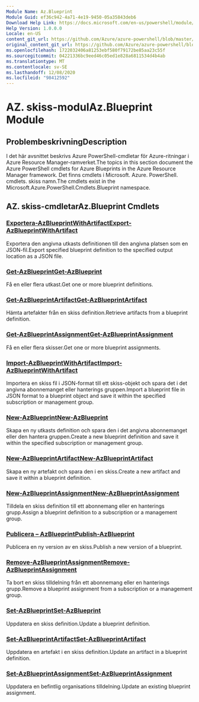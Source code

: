 ```yaml
---
Module Name: Az.Blueprint
Module Guid: ef36c942-4a71-4e19-9450-05a35843deb6
Download Help Link: https://docs.microsoft.com/en-us/powershell/module/az.blueprint
Help Version: 1.0.0.0
Locale: en-US
content_git_url: https://github.com/Azure/azure-powershell/blob/master/src/Blueprint/Blueprint/help/Az.Blueprint.md
original_content_git_url: https://github.com/Azure/azure-powershell/blob/master/src/Blueprint/Blueprint/help/Az.Blueprint.md
ms.openlocfilehash: 1722032406a81253ebf580f79172be85aa23c55f
ms.sourcegitcommit: 04221336bc9eed46c05ed1e828a6811534d4b4ab
ms.translationtype: MT
ms.contentlocale: sv-SE
ms.lasthandoff: 12/08/2020
ms.locfileid: "98412592"
---
```

# <span data-ttu-id="8502b-101">AZ. skiss-modul</span><span class="sxs-lookup"><span data-stu-id="8502b-101">Az.Blueprint Module</span></span>
## <span data-ttu-id="8502b-102">Problembeskrivning</span><span class="sxs-lookup"><span data-stu-id="8502b-102">Description</span></span>
<span data-ttu-id="8502b-103">I det här avsnittet beskrivs Azure PowerShell-cmdletar för Azure-ritningar i Azure Resource Manager-ramverket.</span><span class="sxs-lookup"><span data-stu-id="8502b-103">The topics in this section document the Azure PowerShell cmdlets for Azure Blueprints in the Azure Resource Manager framework.</span></span> <span data-ttu-id="8502b-104">Det finns cmdlets i Microsoft. Azure. PowerShell. cmdlets. skiss namn.</span><span class="sxs-lookup"><span data-stu-id="8502b-104">The cmdlets exist in the Microsoft.Azure.PowerShell.Cmdlets.Blueprint namespace.</span></span>

## <span data-ttu-id="8502b-105">AZ. skiss-cmdletar</span><span class="sxs-lookup"><span data-stu-id="8502b-105">Az.Blueprint Cmdlets</span></span>
### [<span data-ttu-id="8502b-106">Exportera-AzBlueprintWithArtifact</span><span class="sxs-lookup"><span data-stu-id="8502b-106">Export-AzBlueprintWithArtifact</span></span>](Export-AzBlueprintWithArtifact.md)
<span data-ttu-id="8502b-107">Exportera den angivna utkasts definitionen till den angivna platsen som en JSON-fil.</span><span class="sxs-lookup"><span data-stu-id="8502b-107">Export specified blueprint definition to the specified output location as a JSON file.</span></span> 

### [<span data-ttu-id="8502b-108">Get-AzBlueprint</span><span class="sxs-lookup"><span data-stu-id="8502b-108">Get-AzBlueprint</span></span>](Get-AzBlueprint.md)
<span data-ttu-id="8502b-109">Få en eller flera utkast.</span><span class="sxs-lookup"><span data-stu-id="8502b-109">Get one or more blueprint definitions.</span></span>

### [<span data-ttu-id="8502b-110">Get-AzBlueprintArtifact</span><span class="sxs-lookup"><span data-stu-id="8502b-110">Get-AzBlueprintArtifact</span></span>](Get-AzBlueprintArtifact.md)
<span data-ttu-id="8502b-111">Hämta artefakter från en skiss definition.</span><span class="sxs-lookup"><span data-stu-id="8502b-111">Retrieve artifacts from a blueprint definition.</span></span>

### [<span data-ttu-id="8502b-112">Get-AzBlueprintAssignment</span><span class="sxs-lookup"><span data-stu-id="8502b-112">Get-AzBlueprintAssignment</span></span>](Get-AzBlueprintAssignment.md)
<span data-ttu-id="8502b-113">Få en eller flera skisser.</span><span class="sxs-lookup"><span data-stu-id="8502b-113">Get one or more blueprint assignments.</span></span>

### [<span data-ttu-id="8502b-114">Import-AzBlueprintWithArtifact</span><span class="sxs-lookup"><span data-stu-id="8502b-114">Import-AzBlueprintWithArtifact</span></span>](Import-AzBlueprintWithArtifact.md)
<span data-ttu-id="8502b-115">Importera en skiss fil i JSON-format till ett skiss-objekt och spara det i det angivna abonnemanget eller hanterings gruppen.</span><span class="sxs-lookup"><span data-stu-id="8502b-115">Import a blueprint file in JSON format to a blueprint object and save it within the specified subscription or management group.</span></span>

### [<span data-ttu-id="8502b-116">New-AzBlueprint</span><span class="sxs-lookup"><span data-stu-id="8502b-116">New-AzBlueprint</span></span>](New-AzBlueprint.md)
<span data-ttu-id="8502b-117">Skapa en ny utkasts definition och spara den i det angivna abonnemanget eller den hantera gruppen.</span><span class="sxs-lookup"><span data-stu-id="8502b-117">Create a new blueprint definition and save it within the specified subscription or management group.</span></span>

### [<span data-ttu-id="8502b-118">New-AzBlueprintArtifact</span><span class="sxs-lookup"><span data-stu-id="8502b-118">New-AzBlueprintArtifact</span></span>](New-AzBlueprintArtifact.md)
<span data-ttu-id="8502b-119">Skapa en ny artefakt och spara den i en skiss.</span><span class="sxs-lookup"><span data-stu-id="8502b-119">Create a new artifact and save it within a blueprint definition.</span></span>

### [<span data-ttu-id="8502b-120">New-AzBlueprintAssignment</span><span class="sxs-lookup"><span data-stu-id="8502b-120">New-AzBlueprintAssignment</span></span>](New-AzBlueprintAssignment.md)
<span data-ttu-id="8502b-121">Tilldela en skiss definition till ett abonnemang eller en hanterings grupp.</span><span class="sxs-lookup"><span data-stu-id="8502b-121">Assign a blueprint definition to a subscription or a management group.</span></span>

### [<span data-ttu-id="8502b-122">Publicera – AzBlueprint</span><span class="sxs-lookup"><span data-stu-id="8502b-122">Publish-AzBlueprint</span></span>](Publish-AzBlueprint.md)
<span data-ttu-id="8502b-123">Publicera en ny version av en skiss.</span><span class="sxs-lookup"><span data-stu-id="8502b-123">Publish a new version of a blueprint.</span></span>

### [<span data-ttu-id="8502b-124">Remove-AzBlueprintAssignment</span><span class="sxs-lookup"><span data-stu-id="8502b-124">Remove-AzBlueprintAssignment</span></span>](Remove-AzBlueprintAssignment.md)
<span data-ttu-id="8502b-125">Ta bort en skiss tilldelning från ett abonnemang eller en hanterings grupp.</span><span class="sxs-lookup"><span data-stu-id="8502b-125">Remove a blueprint assignment from a subscription or a management group.</span></span>

### [<span data-ttu-id="8502b-126">Set-AzBlueprint</span><span class="sxs-lookup"><span data-stu-id="8502b-126">Set-AzBlueprint</span></span>](Set-AzBlueprint.md)
<span data-ttu-id="8502b-127">Uppdatera en skiss definition.</span><span class="sxs-lookup"><span data-stu-id="8502b-127">Update a blueprint definition.</span></span>

### [<span data-ttu-id="8502b-128">Set-AzBlueprintArtifact</span><span class="sxs-lookup"><span data-stu-id="8502b-128">Set-AzBlueprintArtifact</span></span>](Set-AzBlueprintArtifact.md)
<span data-ttu-id="8502b-129">Uppdatera en artefakt i en skiss definition.</span><span class="sxs-lookup"><span data-stu-id="8502b-129">Update an artifact in a blueprint definition.</span></span>

### [<span data-ttu-id="8502b-130">Set-AzBlueprintAssignment</span><span class="sxs-lookup"><span data-stu-id="8502b-130">Set-AzBlueprintAssignment</span></span>](Set-AzBlueprintAssignment.md)
<span data-ttu-id="8502b-131">Uppdatera en befintlig organisations tilldelning.</span><span class="sxs-lookup"><span data-stu-id="8502b-131">Update an existing blueprint assignment.</span></span>

